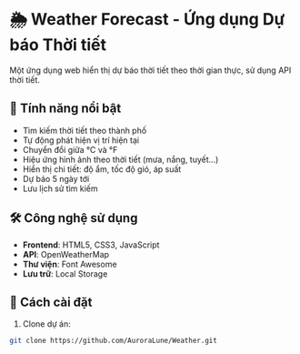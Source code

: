 # 🌦️ Weather Forecast - Ứng dụng Dự báo Thời tiết
Một ứng dụng web hiển thị dự báo thời tiết theo thời gian thực, sử dụng API thời tiết.

## 🌟 Tính năng nổi bật
-  Tìm kiếm thời tiết theo thành phố
-  Tự động phát hiện vị trí hiện tại
-  Chuyển đổi giữa °C và °F
-  Hiệu ứng hình ảnh theo thời tiết (mưa, nắng, tuyết...)
-  Hiển thị chi tiết: độ ẩm, tốc độ gió, áp suất
-  Dự báo 5 ngày tới
-  Lưu lịch sử tìm kiếm

## 🛠 Công nghệ sử dụng
- **Frontend**: HTML5, CSS3, JavaScript 
- **API**: OpenWeatherMap
- **Thư viện**: Font Awesome
- **Lưu trữ**: Local Storage

## 🚀 Cách cài đặt
1. Clone dự án:
```bash
git clone https://github.com/AuroraLune/Weather.git
